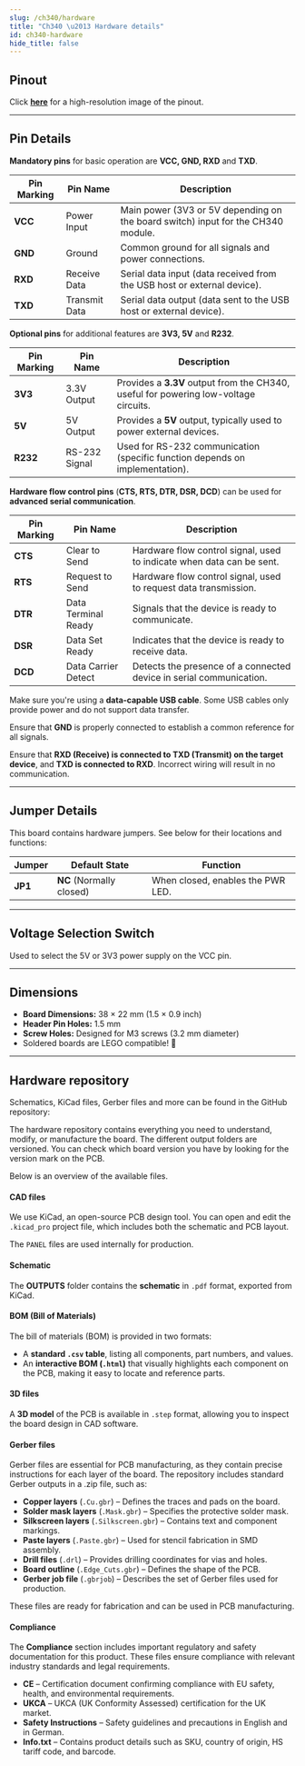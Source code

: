 ```yaml
---
slug: /ch340/hardware
title: "Ch340 \u2013 Hardware details"
id: ch340-hardware
hide_title: false
---
```

## Pinout

<CenteredImage src="/img/ch340/pinout.png" alt="USB-UART CH340 converter pinout diagram" caption="USB-UART CH340 converter pinout diagram"/>

Click [**here**](https://soldered.com/productdata/2022/03/USB-UART-converter.png) for a high-resolution image of the pinout.

---

## Pin Details

<WarningBox>**Mandatory pins** for basic operation are **VCC, GND, RXD** and **TXD**.</WarningBox>

| Pin Marking | Pin Name      | Description                                                                      |
| ----------- | ------------- | -------------------------------------------------------------------------------- |
| **VCC**     | Power Input   | Main power (3V3 or 5V depending on the board switch) input for the CH340 module. |
| **GND**     | Ground        | Common ground for all signals and power connections.                             |
| **RXD**     | Receive Data  | Serial data input (data received from the USB host or external device).          |
| **TXD**     | Transmit Data | Serial data output (data sent to the USB host or external device).               |

<InfoBox>**Optional pins** for additional features are **3V3, 5V** and **R232**.</InfoBox>

| Pin Marking | Pin Name      | Description                                                                          |
| ----------- | ------------- | ------------------------------------------------------------------------------------ |
| **3V3**     | 3.3V Output   | Provides a **3.3V** output from the CH340, useful for powering low-voltage circuits. |
| **5V**      | 5V Output     | Provides a **5V** output, typically used to power external devices.                  |
| **R232**    | RS-232 Signal | Used for RS-232 communication (specific function depends on implementation).         |

<InfoBox>**Hardware flow control pins** (**CTS, RTS, DTR, DSR, DCD**) can be used for **advanced serial communication**.</InfoBox> 

| Pin Marking | Pin Name            | Description                                                           |
| ----------- | ------------------- | --------------------------------------------------------------------- |
| **CTS**     | Clear to Send       | Hardware flow control signal, used to indicate when data can be sent. |
| **RTS**     | Request to Send     | Hardware flow control signal, used to request data transmission.      |
| **DTR**     | Data Terminal Ready | Signals that the device is ready to communicate.                      |
| **DSR**     | Data Set Ready      | Indicates that the device is ready to receive data.                   |
| **DCD**     | Data Carrier Detect | Detects the presence of a connected device in serial communication.   |

<WarningBox>Make sure you're using a **data-capable USB cable**. Some USB cables only provide power and do not support data transfer.</WarningBox>

<WarningBox>Ensure that **GND** is properly connected to establish a common reference for all signals.</WarningBox>

<WarningBox>Ensure that **RXD (Receive) is connected to TXD (Transmit) on the target device**, and **TXD is connected to RXD**. Incorrect wiring will result in no communication.</WarningBox>

---

## Jumper Details

This board contains hardware jumpers. See below for their locations and functions:

<CenteredImage src="/img/ch340/jp1pwrled.png" alt="USB-UART CH340 converter pinout diagram" caption="JP1 on the board" width="500px"/>

| Jumper  | Default State            | Function                          |
| ------- | ------------------------ | --------------------------------- |
| **JP1** | **NC** (Normally closed) | When closed, enables the PWR LED. |

---

## Voltage Selection Switch

Used to select the 5V or 3V3 power supply on the VCC pin.

<CenteredImage src="/img/ch340/voltageswitch.png" alt="USB-UART CH340 converter pinout diagram" caption="Voltage switch on the board" width="500px"/>

---

## Dimensions

- **Board Dimensions:** 38 × 22 mm (1.5 × 0.9 inch)  
- **Header Pin Holes:** 1.5 mm  
- **Screw Holes:** Designed for M3 screws (3.2 mm diameter)  
- Soldered boards are LEGO compatible! 🧱 

---

## Hardware repository

Schematics, KiCad files, Gerber files and more can be found in the GitHub repository:

<QuickLink 
  title="USB-UART CH340 converter board Hardware design" 
  description="GitHub hardware repository for this product"
  url="https://github.com/SolderedElectronics/USB-UART-CH340C-converter-board-hardware-design/tree/main" 
/> 

The hardware repository contains everything you need to understand, modify, or manufacture the board. The different output folders are versioned. You can check which board version you have by looking for the version mark on the PCB.

Below is an overview of the available files.  

#### CAD files

We use KiCad, an open-source PCB design tool. You can open and edit the `.kicad_pro` project file, which includes both the schematic and PCB layout.  

The `PANEL` files are used internally for production.  

#### Schematic

The **OUTPUTS** folder contains the **schematic** in `.pdf` format, exported from KiCad.

#### BOM (Bill of Materials)

The bill of materials (BOM) is provided in two formats:  

- A **standard `.csv` table**, listing all components, part numbers, and values.  
- An **interactive BOM (`.html`)** that visually highlights each component on the PCB, making it easy to locate and reference parts.  

#### 3D files

A **3D model** of the PCB is available in `.step` format, allowing you to inspect the board design in CAD software.  

#### Gerber files 

Gerber files are essential for PCB manufacturing, as they contain precise instructions for each layer of the board. The repository includes standard Gerber outputs in a .zip file, such as:  

- **Copper layers** (`.Cu.gbr`) – Defines the traces and pads on the board.  
- **Solder mask layers** (`.Mask.gbr`) – Specifies the protective solder mask.  
- **Silkscreen layers** (`.Silkscreen.gbr`) – Contains text and component markings.  
- **Paste layers** (`.Paste.gbr`) – Used for stencil fabrication in SMD assembly.  
- **Drill files** (`.drl`) – Provides drilling coordinates for vias and holes.  
- **Board outline** (`.Edge_Cuts.gbr`) – Defines the shape of the PCB.  
- **Gerber job file** (`.gbrjob`) – Describes the set of Gerber files used for production.  

These files are ready for fabrication and can be used in PCB manufacturing.

#### Compliance  

The **Compliance** section includes important regulatory and safety documentation for this product. These files ensure compliance with relevant industry standards and legal requirements.  

- **CE** – Certification document confirming compliance with EU safety, health, and environmental requirements.  
- **UKCA** – UKCA (UK Conformity Assessed) certification for the UK market.  
- **Safety Instructions** – Safety guidelines and precautions in English and in German.  
- **Info.txt** – Contains product details such as SKU, country of origin, HS tariff code, and barcode.